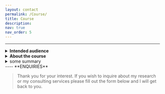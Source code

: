 ```yaml
---
layout: contact
permalink: /Course/
title: Course
description: 
nav: true
nav_order: 5
---
```


----

<details>
<summary><b>Intended audience</b></summary>
	<pre style="background: #d6d2d2;color:black;
            padding:5px; font-size: 14px;">
this is a test 
- another test
- another test </pre>
</details>

<details>
  <summary><b>About the course</b></summary>
	<pre>
this is a test 
- another test
- another test 
	</pre>
</details>

<details>
<summary>some summary</summary>

A list
- Another list item
- <details><summary>some summary</summary>Lorem ipsum dolor sit amet, consectetur adipiscing elit. Nunc est tellus, convallis eget vulputate ut, eleifend vel mauris. Maecenas consequat aliquam tortor quis bibendum</details>
- Another list item

</details>
----
**ENQUIRIES**

> Thank you for your interest. If you wish to inquire about my research or my consulting services please fill out the form below and I will get back to you.
